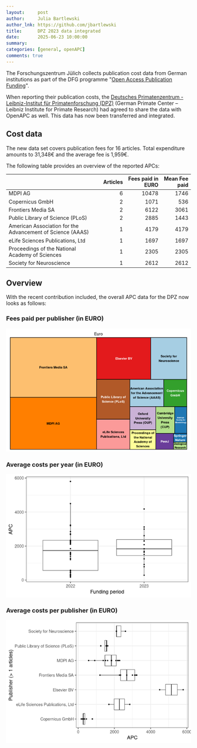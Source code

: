 ```yaml
---
layout:     post
author:     Julia Bartlewski
author_lnk: https://github.com/jbartlewski
title:      DPZ 2023 data integrated
date:       2025-06-23 10:00:00
summary:    
categories: [general, openAPC]
comments: true
---
```




The Forschungszentrum Jülich collects publication cost data from German institutions as part of the DFG programme "[Open Access Publication Funding](https://www.fz-juelich.de/en/zb/open-science/open-access/monitoring-dfg-oa-publication-funding)".

When reporting their publication costs, the [Deutsches Primatenzentrum - Leibniz-Institut für Primatenforschung (DPZ)](https://www.dpz.eu/en/home.html) (German Primate Center – Leibniz Institute for Primate Research) had agreed to share the data with OpenAPC as well. This data has now been transferred and integrated.


## Cost data



The new data set covers publication fees for 16 articles. Total expenditure amounts to 31,348€ and the average fee is 1,959€.

The following table provides an overview of the reported APCs:



|                                                           | Articles| Fees paid in EURO| Mean Fee paid|
|:----------------------------------------------------------|--------:|-----------------:|-------------:|
|MDPI AG                                                    |        6|             10478|          1746|
|Copernicus GmbH                                            |        2|              1071|           536|
|Frontiers Media SA                                         |        2|              6122|          3061|
|Public Library of Science (PLoS)                           |        2|              2885|          1443|
|American Association for the Advancement of Science (AAAS) |        1|              4179|          4179|
|eLife Sciences Publications, Ltd                           |        1|              1697|          1697|
|Proceedings of the National Academy of Sciences            |        1|              2305|          2305|
|Society for Neuroscience                                   |        1|              2612|          2612|



## Overview

With the recent contribution included, the overall APC data for the DPZ now looks as follows:

### Fees paid per publisher (in EURO)

![plot of chunk tree_dpz_2025_06_23_full](/figure/tree_dpz_2025_06_23_full-1.png)

###  Average costs per year (in EURO)

![plot of chunk box_dpz_2025_06_23_year_full](/figure/box_dpz_2025_06_23_year_full-1.png)

###  Average costs per publisher (in EURO)

![plot of chunk box_dpz_2025_06_23_publisher_full](/figure/box_dpz_2025_06_23_publisher_full-1.png)
